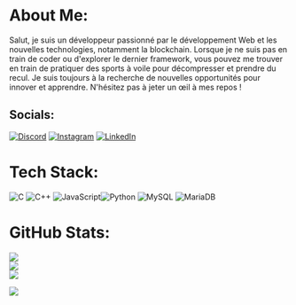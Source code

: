 # About Me:
Salut, je suis un développeur passionné par le développement Web et les nouvelles technologies, notamment la blockchain. Lorsque je ne suis pas en train de coder ou d'explorer le dernier framework, vous pouvez me trouver en train de pratiquer des sports à voile pour décompresser et prendre du recul. Je suis toujours à la recherche de nouvelles opportunités pour innover et apprendre. N'hésitez pas à jeter un œil à mes repos !


## Socials:
[![Discord](https://img.shields.io/badge/Discord-%237289DA.svg?logo=discord&logoColor=white)](https://discord.gg/Sora_Dimension#6224) [![Instagram](https://img.shields.io/badge/Instagram-%23E4405F.svg?logo=Instagram&logoColor=white)](https://instagram.com/benjamin_bkr) [![LinkedIn](https://img.shields.io/badge/LinkedIn-%230077B5.svg?logo=linkedin&logoColor=white)](https://linkedin.com/in/benjamin-berkrouber) 

# Tech Stack:
![C](https://img.shields.io/badge/c-%2300599C.svg?style=for-the-badge&logo=c&logoColor=white) ![C++](https://img.shields.io/badge/c++-%2300599C.svg?style=for-the-badge&logo=c%2B%2B&logoColor=white) ![JavaScript](https://img.shields.io/badge/javascript-%23323330.svg?style=for-the-badge&logo=javascript&logoColor=%23F7DF1E)![Python](https://img.shields.io/badge/python-3670A0?style=for-the-badge&logo=python&logoColor=ffdd54) ![MySQL](https://img.shields.io/badge/mysql-%2300000f.svg?style=for-the-badge&logo=mysql&logoColor=white) ![MariaDB](https://img.shields.io/badge/MariaDB-003545?style=for-the-badge&logo=mariadb&logoColor=white) 
# GitHub Stats:
![](https://github-readme-stats.vercel.app/api?username=BenjaminBerkrouber&theme=dark&hide_border=false&include_all_commits=true&count_private=true)<br/>
![](https://github-readme-streak-stats.herokuapp.com/?user=BenjaminBerkrouber&theme=dark&hide_border=false)<br/>
![](https://github-readme-stats.vercel.app/api/top-langs/?username=BenjaminBerkrouber&theme=dark&hide_border=false&include_all_commits=true&count_private=true&layout=compact)

[![](https://visitcount.itsvg.in/api?id=BenjaminBerkrouber&icon=0&color=0)](https://visitcount.itsvg.in)


